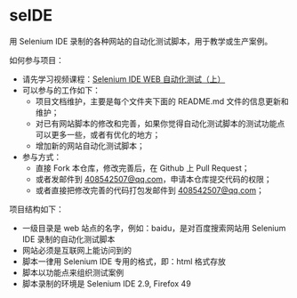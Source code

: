 # seIDE
用 Selenium IDE 录制的各种网站的自动化测试脚本，用于教学或生产案例。

如何参与项目：

* 请先学习视频课程：[Selenium IDE WEB 自动化测试（上）](http://edu.51cto.com/course/course_id-7320.html)
* 可以参与的工作如下：
  * 项目文档维护，主要是每个文件夹下面的 README.md 文件的信息更新和维护；
  * 对已有网站脚本的修改和完善，如果你觉得自动化测试脚本的测试功能点可以更多一些，或者有优化的地方；
  * 增加新的网站自动化测试脚本；
* 参与方式：
  * 直接 Fork 本仓库，修改完善后，在 Github 上 Pull Request；
  * 或者发邮件到 408542507@qq.com，申请本仓库提交代码的权限；
  * 或者直接把修改完善的代码打包发邮件到 408542507@qq.com；
  
项目结构如下：

* 一级目录是 web 站点的名字，例如：baidu，是对百度搜索网站用 Selenium IDE 录制的自动化测试脚本
* 网站必须是互联网上能访问到的
* 脚本一律用 Selenium IDE 专用的格式，即：html 格式存放
* 脚本以功能点来组织测试案例
* 脚本录制的环境是 Selenium IDE 2.9, Firefox 49

